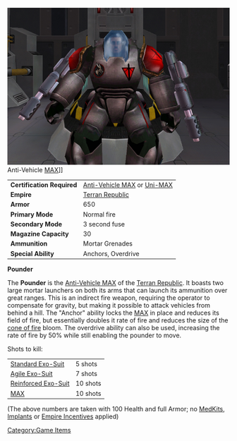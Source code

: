 ![](images/PounderPicture.jpg "fig:PounderPicture.jpg") Anti-Vehicle
[MAX](Mechanized_Assault_Exo-Suit.md)\]\]

|                            |                                                                                                |
| -------------------------- | ---------------------------------------------------------------------------------------------- |
| **Certification Required** | [Anti-Vehicle MAX](<Anti-Vehicle_MAX_(Certification)>) or [Uni-MAX](<Uni-MAX_(Certification)>) |
| **Empire**                 | [Terran Republic](../etc/Terran_Republic.md)                                                          |
| **Armor**                  | 650                                                                                            |
| **Primary Mode**           | Normal fire                                                                                    |
| **Secondary Mode**         | 3 second fuse                                                                                  |
| **Magazine Capacity**      | 30                                                                                             |
| **Ammunition**             | Mortar Grenades                                                                                |
| **Special Ability**        | Anchors, Overdrive                                                                             |

**Pounder**

The **Pounder** is the [Anti-Vehicle
MAX](<Anti-Vehicle_MAX_(Certification)>) of the [Terran
Republic](../etc/Terran_Republic.md). It boasts two large mortar
launchers on both its arms that can launch its ammunition over great
ranges. This is an indirect fire weapon, requiring the operator to
compensate for gravity, but making it possible to attack vehicles from
behind a hill. The "Anchor" ability locks the
[MAX](Mechanized_Assault_Exo-Suit.md) in place and reduces its
field of fire, but essentially doubles it rate of fire and reduces the
size of the [cone of fire](../etc/Cone_of_fire.md) bloom. The overdrive
ability can also be used, increasing the rate of fire by 50% while still
enabling the pounder to move.

Shots to kill:

|                                               |          |
| --------------------------------------------- | -------- |
| [Standard Exo-Suit](../armor/Standard_Exo-Suit.md)     | 5 shots  |
| [Agile Exo-Suit](../armor/Agile_Exo-Suit.md)           | 7 shots  |
| [Reinforced Exo-Suit](../armor/Reinforced_Exo-Suit.md) | 10 shots |
| [MAX](Mechanized_Assault_Exo-Suit.md)         | 10 shots |

(The above numbers are taken with 100 Health and full Armor; no
[MedKits](MedKit.md), [Implants](../implants/Implants.md) or [Empire
Incentives](../etc/Empire_Incentives.md) applied)

[Category:Game Items](Category:Game_Items.md)
